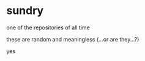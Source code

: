 # sundry
one of the repositories of all time

these are random and meaningless (...or are they...?)

yes
